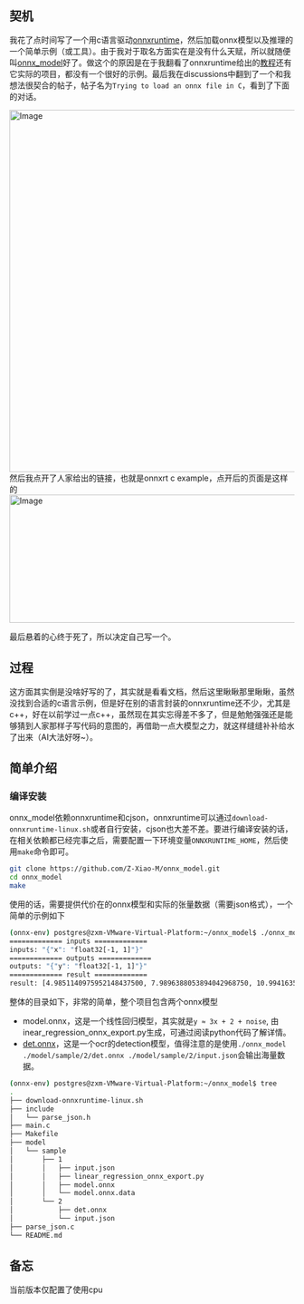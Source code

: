 ## 契机
我花了点时间写了一个用c语言驱动[onnxruntime](https://github.com/microsoft/onnxruntime)，然后加载onnx模型以及推理的一个简单示例（或工具）。由于我对于取名方面实在是没有什么天赋，所以就随便叫[onnx_model](https://github.com/Z-Xiao-M/onnx_model)好了。做这个的原因是在于我翻看了onnxruntime给出的[教程](https://onnxruntime.ai/docs/tutorials/)还有它实际的项目，都没有一个很好的示例。最后我在discussions中翻到了一个和我想法很契合的帖子，帖子名为`Trying to load an onnx file in C`，看到了下面的对话。

<img width="935" height="639" alt="Image" src="https://github.com/user-attachments/assets/6c61e110-b12a-4fd4-9f38-55111b014cee" />
然后我点开了人家给出的链接，也就是onnxrt c example，点开后的页面是这样的

<img width="962" height="226" alt="Image" src="https://github.com/user-attachments/assets/396a6b86-de2d-416b-9f30-2511c06056a7" />

最后悬着的心终于死了，所以决定自己写一个。

## 过程
这方面其实倒是没啥好写的了，其实就是看看文档，然后这里瞅瞅那里瞅瞅，虽然没找到合适的c语言示例，但是好在别的语言封装的onnxruntime还不少，尤其是c++，好在以前学过一点c++，虽然现在其实忘得差不多了，但是勉勉强强还是能够猜到人家那样子写代码的意图的，再借助一点大模型之力，就这样缝缝补补给水了出来（AI大法好呀~）。

## 简单介绍
### 编译安装
onnx_model依赖onnxruntime和cjson，onnxruntime可以通过`download-onnxruntime-linux.sh`或者自行安装，cjson也大差不差。要进行编译安装的话，在相关依赖都已经完事之后，需要配置一下环境变量`ONNXRUNTIME_HOME`，然后使用`make`命令即可。
```bash
git clone https://github.com/Z-Xiao-M/onnx_model.git
cd onnx_model
make
```
使用的话，需要提供代价在的onnx模型和实际的张量数据（需要json格式），一个简单的示例如下
```bash
(onnx-env) postgres@zxm-VMware-Virtual-Platform:~/onnx_model$ ./onnx_model ./model/sample/1/model.onnx ./model/sample/1/input.json
============= inputs =============
inputs: "{"x": "float32[-1, 1]"}"
============= outputs =============
outputs: "{"y": "float32[-1, 1]"}"
============= result =============
result: [4.9851140975952148437500, 7.9896388053894042968750, 10.9941635131835937500000, 13.9986886978149414062500]
```
整体的目录如下，非常的简单，整个项目包含两个onnx模型
- model.onnx，这是一个线性回归模型，其实就是`y ≈ 3x + 2 + noise`, 由inear_regression_onnx_export.py生成，可通过阅读python代码了解详情。
- [det.onnx](https://github.com/Z-Xiao-M/OnnxOCR_PG_ONNX/tree/main/onnxocr/models/ppocrv5/det/det.onnx)，这是一个ocr的detection模型，值得注意的是使用`./onnx_model ./model/sample/2/det.onnx ./model/sample/2/input.json`会输出海量数据。
```bash
(onnx-env) postgres@zxm-VMware-Virtual-Platform:~/onnx_model$ tree
.
├── download-onnxruntime-linux.sh
├── include
│   └── parse_json.h
├── main.c
├── Makefile
├── model
│   └── sample
│       ├── 1
│       │   ├── input.json
│       │   ├── linear_regression_onnx_export.py
│       │   ├── model.onnx
│       │   └── model.onnx.data
│       └── 2
│           ├── det.onnx
│           └── input.json
├── parse_json.c
└── README.md
```
## 备忘
当前版本仅配置了使用cpu